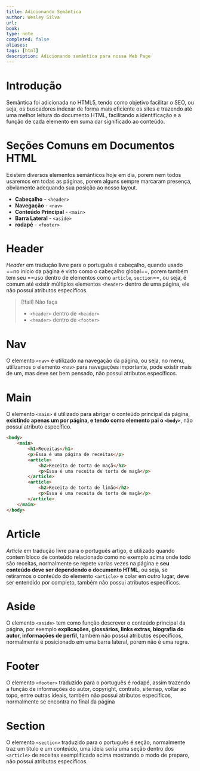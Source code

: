 ```yaml
---
title: Adicionando Semântica
author: Wesley Silva
url:
book:
type: note
completed: false
aliases:
tags: [html]
description: Adicionando semântica para nossa Web Page 
---
```

# Introdução
Semântica foi adicionada no HTML5, tendo como objetivo facilitar o SEO, ou seja, os buscadores indexar de forma mais eficiente os sites e trazendo até uma melhor leitura do documento HTML, facilitando a identificação e a função de cada elemento em suma dar significado ao conteúdo.

# Seções Comuns em Documentos HTML
Existem diversos elementos semânticos hoje em dia, porem nem todos usaremos em todas as páginas, porem alguns sempre marcaram presença, obviamente adequando sua posição ao nosso layout.
- **Cabeçalho** - `<header>`
- **Navegação** - `<nav>`
- **Conteúdo Principal** - `<main>`
- **Barra Lateral** - `<aside>`
- **rodapé** - `<footer>`

# Header
*Header* em tradução livre para o português é cabeçalho, quando usado ==no início da página é visto como o cabeçalho global==, porem também tem seu ==uso dentro de elementos como `article`, `section`==, ou seja, é comum até existir múltiplos elementos `<header>` dentro de uma página, ele não possui atributos específicos.

>[!fail] Não faça
>- `<header>` dentro de `<header>`
>- `<header>` dentro de `<footer>`

# Nav
O elemento `<nav>` é utilizado na navegação da página, ou seja, no menu, utilizamos o elemento `<nav>` para navegações importante, pode existir mais de um, mas deve ser bem pensado, não possui atributos específicos.

# Main
O elemento `<main>` é utilizado para abrigar o conteúdo principal da página, **existindo apenas um por página, e tendo como elemento pai o `<body>`**, não possuí atributo específico.

```html
<body>
    <main>
        <h1>Receitas</h1>
        <p>Essa é uma página de receitas</p>
        <article>
            <h2>Receita de torta de maçã</h2>
            <p>Essa é uma receita de torta de maçã</p>
        </article>
        <article>
            <h2>Receita de torta de limão</h2>
            <p>Essa é uma receita de torta de maçã</p>
        </article>
    </main>
</body>
```

# Article
*Article* em tradução livre para o português artigo, é utilizado quando contem bloco de conteúdo relacionado como no exemplo acima onde todo são receitas, normalmente se repete varias vezes na página e **seu conteúdo deve ser dependendo o documento HTML**, ou seja, se retirarmos o conteúdo do elemento `<article>` e colar em outro lugar, deve ser entendido por completo, também não possui atributos específicos.

# Aside
O elemento `<aside>` tem como função descrever o conteúdo principal da página, por exemplo **explicações, glossários, links extras, biografia do autor, informações de perfil**, também não possui atributos específicos, normalmente é posicionado em uma barra lateral, porem não é uma regra.

# Footer
O elemento `<footer>` traduzido para o português é rodapé, assim trazendo a função de informações do autor, copyright, contrato, sitemap, voltar ao topo, entre outras ideais, também não possui atributos específicos, normalmente se encontra no final da página

# Section
O elemento `<section>` traduzido para o português é seção, normalmente traz um titulo e um conteúdo, uma ideia seria uma seção dentro dos `<article>` de receitas exemplificado acima mostrando o modo de preparo, não possui atributos específicos.